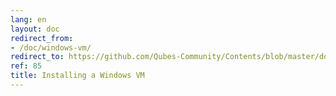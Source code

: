 ```yaml
---
lang: en
layout: doc
redirect_from:
- /doc/windows-vm/
redirect_to: https://github.com/Qubes-Community/Contents/blob/master/docs/os/windows/windows-vm.md
ref: 85
title: Installing a Windows VM
---
```

